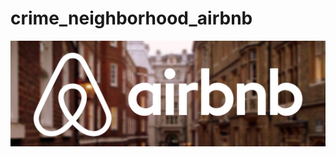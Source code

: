 # crime_neighborhood_airbnb

![banner](https://github.com/binayakhadka/crime_neighborhood_airbnb/blob/main/Airbnb%20Logo%20copy.jpg)

